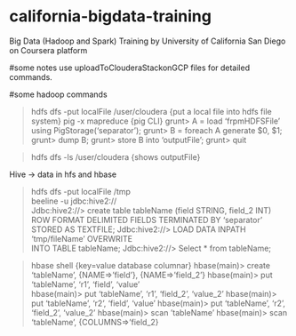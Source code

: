 # california-bigdata-training
Big Data (Hadoop and Spark) Training by University of California San Diego on Coursera platform

#some notes
use uploadToClouderaStackonGCP files for detailed commands.

#some hadoop commands 
> hdfs dfs -put localFile /user/cloudera     {put a local file into hdfs file system}
> pig -x mapreduce          {pig CLI}
   grunt>  A = load ‘frpmHDFSFile’ using PigStorage(‘separator’);
   grunt>  B = foreach A generate $0, $1;
   grunt>  dump B;
   grunt>  store B into ‘outputFile’;
   grunt>  quit

> hdfs dfs -ls /user/cloudera   {shows outputFile}

      
Hive -> data in hfs and hbase  
   
> hdfs dfs -put localFile /tmp          
> beeline -u jdbc:hive2://  
   Jdbc:hive2://>  create table tableName (field STRING, field_2 INT) \
                            ROW FORMAT DELIMITED FIELDS TERMINATED BY ‘separator’  \
                             STORED AS TEXTFILE;
   Jdbc:hive2://>  LOAD DATA INPATH ‘tmp/fileName’ OVERWRITE \
                           INTO TABLE tableName;
   Jdbc:hive2://>  Select * from tableName;

       
> hbase shell   {key=value database columnar}
   hbase(main)>  create ‘tableName’, {NAME=>’field’}, {NAME=>’field_2’}
   hbase(main)>  put ‘tableName’, ‘r1’, ‘field’, ‘value’  
   hbase(main)>  put ‘tableName’, ‘r1’, ‘field_2’, ‘value_2’ 
   hbase(main)>  put ‘tableName’, ‘r2’, ‘field’, ‘value’ 
   hbase(main)>  put ‘tableName’, ‘r2’, ‘field_2’, ‘value_2’
   hbase(main)>  scan ’tableName’
   hbase(main)>  scan ‘tableName’,  {COLUMNS=>’field_2}
  
   
      
      
  
   
